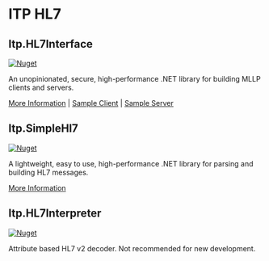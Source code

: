 # ITP HL7

## Itp.HL7Interface

[![Nuget](https://img.shields.io/nuget/v/Itp.HL7Interface)](https://www.nuget.org/packages/Itp.HL7Interface)

An unopinionated, secure, high-performance .NET library for building MLLP clients and servers.

[More Information](https://github.com/mgaffigan/Itp.HL7/tree/master/Itp.HL7Interface)
| [Sample Client](https://github.com/mgaffigan/Itp.HL7/blob/master/Itp.Hl7.MllpConsoleClient/Program.cs)
| [Sample Server](https://github.com/mgaffigan/Itp.HL7/blob/master/Itp.Hl7.MllpConsoleServer/Program.cs)

## Itp.SimpleHl7

[![Nuget](https://img.shields.io/nuget/v/Itp.SimpleHl7)](https://www.nuget.org/packages/Itp.SimpleHl7)

A lightweight, easy to use, high-performance .NET library for parsing 
and building HL7 messages.

[More Information](https://github.com/mgaffigan/Itp.HL7/tree/master/Itp.SimpleHl7)

## Itp.HL7Interpreter

[![Nuget](https://img.shields.io/nuget/v/Itp.HL7Interpreter)](https://www.nuget.org/packages/Itp.HL7Interpreter)

Attribute based HL7 v2 decoder.  Not recommended for new development.
